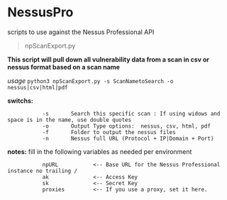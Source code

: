 # NessusPro
scripts to use against the Nessus Professional API

> npScanExport.py

**This script will pull down all vulnerability data from a scan in csv or nessus format based on a scan name**

*usage* `python3 npScanExport.py -s ScanNametoSearch -o nessus|csv|html|pdf`

******switchs:******    

               -s       Search this specific scan : If using widows and space is in the name, use double quotes
               -o       Output Type options:  nessus, csv, html, pdf
               -f       Folder to output the nessus files
               -n       Nessus full URL (Protocol + IP|Domain + Port)
 
******notes:******      fill in the following variables as needed per environment

               npURL           <-- Base URL for the Nessus Professional instance no trailing /
               ak              <-- Access Key
               sk              <-- Secret Key
               proxies         <-- If you use a proxy, set it here.
